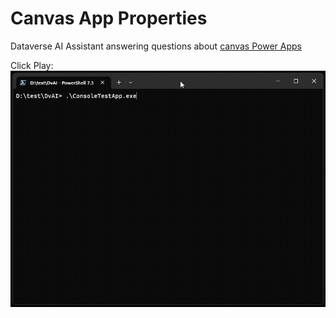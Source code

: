 # Canvas App Properties

Dataverse AI Assistant answering questions about [canvas Power Apps](https://learn.microsoft.com/en-us/power-apps/maker/canvas-apps/getting-started)

Click Play:
![Canvas App](assets/images/CanvasProperties.gif)
